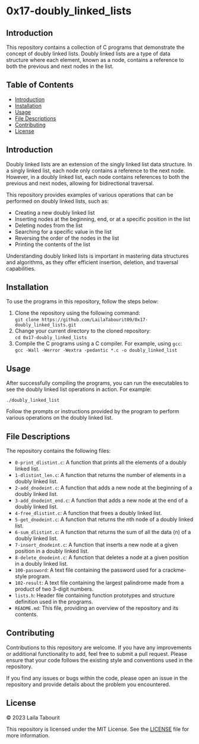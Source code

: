 <!DOCTYPE html>
<html>
<body>
  <h1 text-align = center;>0x17-doubly_linked_lists</h1>

  <h2>Introduction</h2>
  <p>
    This repository contains a collection of C programs that demonstrate the concept of doubly linked lists. Doubly linked lists are a type of data structure where each element, known as a node, contains a reference to both the previous and next nodes in the list.
  </p>

  <h2>Table of Contents</h2>
  <ul>
    <li><a href="#introduction">Introduction</a></li>
    <li><a href="#installation">Installation</a></li>
    <li><a href="#usage">Usage</a></li>
    <li><a href="#file-descriptions">File Descriptions</a></li>
    <li><a href="#contributing">Contributing</a></li>
    <li><a href="#license">License</a></li>
  </ul>

  <h2 id="introduction">Introduction</h2>
  <p>
    Doubly linked lists are an extension of the singly linked list data structure. In a singly linked list, each node only contains a reference to the next node. However, in a doubly linked list, each node contains references to both the previous and next nodes, allowing for bidirectional traversal.
  </p>
  <p>
    This repository provides examples of various operations that can be performed on doubly linked lists, such as:
  </p>
  <ul>
    <li>Creating a new doubly linked list</li>
    <li>Inserting nodes at the beginning, end, or at a specific position in the list</li>
    <li>Deleting nodes from the list</li>
    <li>Searching for a specific value in the list</li>
    <li>Reversing the order of the nodes in the list</li>
    <li>Printing the contents of the list</li>
  </ul>
  <p>
    Understanding doubly linked lists is important in mastering data structures and algorithms, as they offer efficient insertion, deletion, and traversal capabilities.
  </p>

  <h2 id="installation">Installation</h2>
  <p>
    To use the programs in this repository, follow the steps below:
  </p>
  <ol>
    <li>Clone the repository using the following command:<br>
      <code>git clone https://github.com/LailaTabourit09/0x17-doubly_linked_lists.git</code></li>
    <li>Change your current directory to the cloned repository:<br>
      <code>cd 0x17-doubly_linked_lists</code></li>
    <li>Compile the C programs using a C compiler. For example, using <code>gcc</code>:<br>
      <code>gcc -Wall -Werror -Wextra -pedantic *.c -o doubly_linked_list</code></li>
  </ol>

  <h2 id="usage">Usage</h2>
  <p>
    After successfully compiling the programs, you can run the executables to see the doubly linked list operations in action. For example:
  </p>
  <code>./doubly_linked_list</code>
  <p>
    Follow the prompts or instructions provided by the program to perform various operations on the doubly linked list.
  </p>

  <h2 id="file-descriptions">File Descriptions</h2>
  <p>
    The repository contains the following files:
  </p>
  <ul>
    <li><code>0-print_dlistint.c</code>: A function that prints all the elements of a doubly linked list.</li>
    <li><code>1-dlistint_len.c</code>: A function that returns the number of elements in a doubly linked list.</li>
    <li><code>2-add_dnodeint.c</code>: A function that adds a new node at the beginning of a doubly linked list.</li>
    <li><code>3-add_dnodeint_end.c</code>: A function that adds a new node at the end of a doubly linked list.</li>
    <li><code>4-free_dlistint.c</code>: A function that frees a doubly linked list.</li>
    <li><code>5-get_dnodeint.c</code>: A function that returns the nth node of a doubly linked list.</li>
    <li><code>6-sum_dlistint.c</code>: A function that returns the sum of all the data (n) of a doubly linked list.</li>
    <li><code>7-insert_dnodeint.c</code>: A function that inserts a new node at a given position in a doubly linked list.</li>
    <li><code>8-delete_dnodeint.c</code>: A function that deletes a node at a given position in a doubly linked list.</li>
    <li><code>100-password</code>: A text file containing the password used for a crackme-style program.</li>
    <li><code>102-result</code>: A text file containing the largest palindrome made from a product of two 3-digit numbers.</li>
    <li><code>lists.h</code>: Header file containing function prototypes and structure definition used in the programs.</li>
    <li><code>README.md</code>: This file, providing an overview of the repository and its contents.</li>
  </ul>

  <h2 id="contributing">Contributing</h2>
  <p>
    Contributions to this repository are welcome. If you have any improvements or additional functionality to add, feel free to submit a pull request. Please ensure that your code follows the existing style and conventions used in the repository.
  </p>
  <p>
    If you find any issues or bugs within the code, please open an issue in the repository and provide details about the problem you encountered.
  </p>
  <P> 
  <h2 id="license">License</h2>
  <p>&copy; 2023 Laila Tabourit</p>
    This repository is licensed under the MIT License. See the <a href="LICENSE">LICENSE</a> file for more information.
  </p>
</body>
</html>
